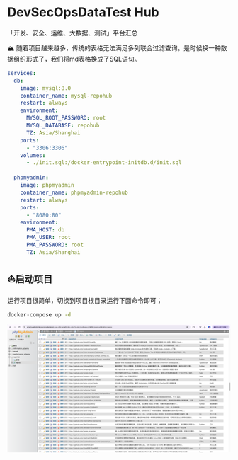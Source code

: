 # DevSecOpsDataTest Hub
「开发、安全、运维、大数据、测试」平台汇总

🏔️ 随着项目越来越多，传统的表格无法满足多列联合过滤查询。是时候换一种数据组织形式了，我们将md表格换成了SQL语句。

```yml
services:
  db:
    image: mysql:8.0
    container_name: mysql-repohub
    restart: always
    environment:
      MYSQL_ROOT_PASSWORD: root
      MYSQL_DATABASE: repohub
      TZ: Asia/Shanghai
    ports:
      - "3306:3306"
    volumes:
      - ./init.sql:/docker-entrypoint-initdb.d/init.sql

  phpmyadmin:
    image: phpmyadmin
    container_name: phpmyadmin-repohub
    restart: always
    ports:
      - "8080:80"
    environment:
      PMA_HOST: db
      PMA_USER: root
      PMA_PASSWORD: root
      TZ: Asia/Shanghai

```

## ⛵️启动项目

 运行项目很简单，切换到项目根目录运行下面命令即可；

```bash
docker-compose up -d
```

![image-20241215172302500](IMAGE/image-20241215172302500.png)
